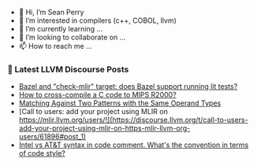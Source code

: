 - 👋 Hi, I’m Sean Perry
- 👀 I’m interested in compilers (c++, COBOL, llvm)
- 🌱 I’m currently learning ...
- 💞️ I’m looking to collaborate on ...
- 📫 How to reach me ...

<!---
s66perry/s66perry is a ✨ special ✨ repository because its `README.md` (this file) appears on your GitHub profile.
You can click the Preview link to take a look at your changes.
--->
### 📕 Latest LLVM Discourse Posts

<!-- DISCOURSE-LLVM:START -->
- [Bazel and &quot;check-mlir&quot; target: does Bazel support running lit tests?](https://discourse.llvm.org/t/bazel-and-check-mlir-target-does-bazel-support-running-lit-tests/61898#post_1)
- [How to cross-compile a C code to MIPS R2000?](https://discourse.llvm.org/t/how-to-cross-compile-a-c-code-to-mips-r2000/61872#post_3)
- [Matching Against Two Patterns with the Same Operand Types](https://discourse.llvm.org/t/matching-against-two-patterns-with-the-same-operand-types/61897#post_1)
- [Call to users: add your project using MLIR on https://mlir.llvm.org/users/!](https://discourse.llvm.org/t/call-to-users-add-your-project-using-mlir-on-https-mlir-llvm-org-users/61896#post_1)
- [Intel vs AT&amp;T syntax in code comment. What&#39;s the convention in terms of code style?](https://discourse.llvm.org/t/intel-vs-at-t-syntax-in-code-comment-whats-the-convention-in-terms-of-code-style/61895#post_1)
<!-- DISCOURSE-LLVM:END -->
